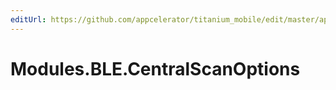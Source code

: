 ```yaml
---
editUrl: https://github.com/appcelerator/titanium_mobile/edit/master/apidoc/CentralScanOptions.yml
---
```

# Modules.BLE.CentralScanOptions

<TypeHeader/>

<ApiDocs/>
